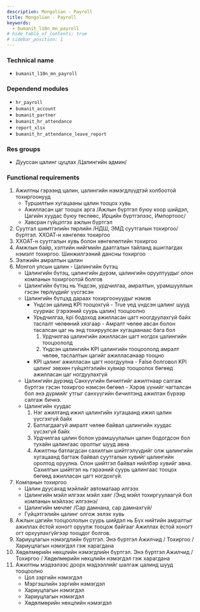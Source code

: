 ```yaml
---
description: Mongolian - Payroll
title: Mongolian - Payroll
keywords:
  - bumanit_l10n_mn_payroll
# hide_table_of_contents: true
# sidebar_position: 1
---
```


### Technical name

- `bumanit_l10n_mn_payroll`

### Dependend modules

- `hr_payroll`
- `bumanit_account`
- `bumanit_partner`
- `bumanit_hr_attendance`
- `report_xlsx`
- `bumanit_hr_attendance_leave_report`

### Res groups

- Дууссан цалинг цуцлах /Цалингийн админ/

### Functional requirements

1. Ажилтны гэрээнд цалин, цалингийн нэмэгдлүүдтэй холбоотой тохиргоонууд
    - Туршилтын хугацааны цалин тооцох хувь
    - Ажилласан цаг тооцох арга /Ажлын бүртгэл буюу коор шийдэл, Цагийн хуудас буюу төслөөс, Ирцийн бүртгэлээс, Импортоос/
    - Хавсран гүйцэтгэх ажлын бүртгэл
2. Суутгал шимтгэлийн төрлийн /НДШ, ЭМД суутгалын тохиргоо/ бүртгэл. ХХОАТ-н хөнгөлөх тохиргоо
3. ХХОАТ-н суутгалын хувь болон хөнгөлөлтийн тохиргоо
4. Амжлын байр, хэлтийн нийгмийн даатгалын тайланд ашиглагдах нэмэлт тохиргоо. Шинжилгээний дансны тохиргоо
5. Ээлжийн амралтын цалин
6. Монгол улсын цалин - Цалингийн бүтэц
    - Цалингийн бүтэц, цалингийн дүрэм, цалингийн оруултуудыг олон компанын тохиргоотой болгов
    - Цалингийн бүтэц нь Үндсэн, урдчилгаа, амралтын, урамшууллын гэсэн төрлүүдийг үүсгэсэн
    - Цалингийн бүтцэд дараах тохиргоонуудыг нэмэв 
        - Үндсэн цалинд KPI тооцохгүй - True үед үндсэн цалинг шууд сууриас (гэрээний суурь цалин) тооцоолно
        - Урьдчилгаа, kpi бодоход ажилласан цагт ноогдуулахгүй байх таслалт чөлөөний хязгаар - Амралт чөлөө авсан болон тасалсан цаг нь энд тохируулсан хугацаанаас бага бол
            1. Урдчилгаа цалингийн ажилласан цагт ногдох цалингийн тооцоололд
            2. Үндсэн цалингийн KPI цалингийн тооцоололд
        амралт чөлөө, таслалтын цагийг ажилласанаар тооцно
        - KPI цалинг ажилласан цагт ноогдуулна - False болговол KPI цалинг зөвхөн гүйцэтгэлийн хувиар тооцоолох бөгөөд ажилласан цаг ногдуулахгүй
    - Цалингийн дүрэмд Санхүүгийн бичилтийг ажилтнаар салгаж бүртгэх гэсэн тохиргоо нэмсэн бөгөөл - Хэрэв үүнийг чагталсан бол энэ дүрмийг утгыг санхүүгийн бичилтэнд ажилтан бүрээр салгаж бичнэ. 
    - Цалингийн хуудас
        1. Нэг ажилтанд ижил цалингийн хугацаанд ижил цалин үүсгэхгүй байх
        2. Батлагдаагүй амралт чөлөө байвал цалингийн хуудас үүсэхгүй байх
        3. Урдчилгаа цалин болон урамшуулалын цалин бодогдсон бол тухайн цалингаас оролтыг шууд авна
        4. Ажилтны батлагдсан сахилгын шийтгэлүүдийг олж цалингийн хугацаанд багтаж байвал суутгалын хувийг цалингийн оролтод оруулна. Олон шийтгэл байвал нийлбэр хувийг авна. Сахилгын шийтгэл нь гэрээний суурь цалингаас тооцох бөгөөд ажилласан цагт ногдохгүй. 
7. Компанын тохиргоо 
    - Цалин дуусахад мэйлийг автоматаар илгээх
    - Цалингийн мэйл илгээх мэйл хаяг /Энд мэйл тохиргуулаагүй бол компанын мэйлээс илгээнэ/
    - Цалингийн мөчлөг /Сар дамнана, сар дамнахгүй/
    - Гүйцэтгэлийн цалинг олгож эхлэх хувь
8. Ажлын цагийн тооцоололын суурь шийдэл нь Бүх нийтийн амралтыг ажиллах ёстой хоногт оруулж тооцож байгааг Ажиллах ёстой хоногт огт орхуулахгүйгээр тооцдог болгов.
9. Хариуцлагын нэмэгдлийн бүртгэл. Энэ бүртгэл Ажилчид / Тохиргоо / Хариуцлагын нэмэгдэл гэж харагдана
10. Хөдөлмөрийн нөхцлийн нэмэгдлийн бүртгэл. Энэ бүртгэл Ажилчид / Тохиргоо / Хөдөлмөрийн нөхцлийн нэмэгдэл гэж харагдана
11. Ажилтны мэдээлээс доорх мэдээллийг шалгаж цалинд шууд тооцоолно
    - Цол зэргийн нэмэгдэл
    - Мэргэшлийн зэргийн нэмэгдэл
    - Хариуцлагын нэмэгдэл
    - Хариуцлагын нэмэгдэл
    - Хөдөлмөрийн нөхцлийн нэмэгдэл
